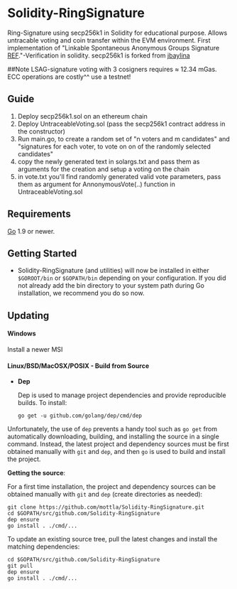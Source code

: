 # Solidity-RingSignature
Ring-Signature using secp256k1 in Solidity for educational purpose.  Allows untracable voting and coin transfer within the EVM environment.
First implementation of "Linkable Spontaneous Anonymous Groups Signature [REF](https://bitcointalk.org/index.php?topic=972541.msg10619684#msg10619684)."-Verification in solidity.
secp256k1 is forked from [jbaylina](https://github.com/jbaylina/ecsol)

##Note
LSAG-signature voting with 3 cosigners requires ≈ 12.34 mGas. ECC operations are costly^^ use a testnet!


## Guide
1. Deploy secp256k1.sol on an ethereum chain
2. Deploy UntraceableVoting.sol (pass the secp256k1 contract address in the constructor)
3. Run main.go, to create a random set of "n voters and m candidates" and "signatures for each voter, to vote on on of the randomly selected candidates"
4. copy the newly generated text in solargs.txt and pass them as arguments for the creation and setup a voting on the chain
5. in vote.txt you'll find randomly generated valid vote parameters, pass them as argument for AnnonymousVote(..) function in UntraceableVoting.sol



## Requirements

[Go](http://golang.org) 1.9 or newer.

## Getting Started

- Solidity-RingSignature (and utilities) will now be installed in either ```$GOROOT/bin``` or
  ```$GOPATH/bin``` depending on your configuration.  If you did not already
  add the bin directory to your system path during Go installation, we
  recommend you do so now.

## Updating

#### Windows

Install a newer MSI

#### Linux/BSD/MacOSX/POSIX - Build from Source

- **Dep**

  Dep is used to manage project dependencies and provide reproducible builds.
  To install:

  `go get -u github.com/golang/dep/cmd/dep`

Unfortunately, the use of `dep` prevents a handy tool such as `go get` from
automatically downloading, building, and installing the source in a single
command.  Instead, the latest project and dependency sources must be first
obtained manually with `git` and `dep`, and then `go` is used to build and
install the project.

**Getting the source**:

For a first time installation, the project and dependency sources can be
obtained manually with `git` and `dep` (create directories as needed):

```
git clone https://github.com/mottla/Solidity-RingSignature.git
cd $GOPATH/src/github.com/Solidity-RingSignature
dep ensure
go install . ./cmd/...
```

To update an existing source tree, pull the latest changes and install the
matching dependencies:

```
cd $GOPATH/src/github.com/Solidity-RingSignature
git pull
dep ensure
go install . ./cmd/...
```

